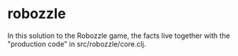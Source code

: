 # robozzle

In this solution to the Robozzle game, the facts live together with
the "production code" in src/robozzle/core.clj.
